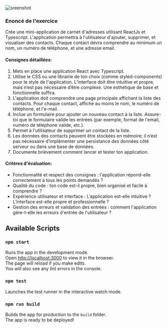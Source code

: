 ![sreenshot](./public/demo.gif)

### Enoncé de l'exercice

Crée une mini-application de carnet d'adresses utilisant ReactJs et Typescript. L'application permettra à l'utilisateur d'ajouter, supprimer, et visualiser des contacts. Chaque contact devra comprendre au minimum un nom, un numéro de téléphone, et une adresse email. 

#### Consignes détaillées:

1. Mets en place une application React avec Typescript.  
2. Utilise le CSS ou une librairie de ton choix (comme styled-components) pour le style de l'application. L’interface doit être intuitive et propre, mais n’est pas nécessaire d’être complexe. Une esthétique de base et fonctionnelle suffira.  
3. L'application doit comprendre une page principale affichant la liste des contacts. Pour chaque contact, affiche au moins le nom, le numéro de téléphone, et l'e-mail.  
4. Inclue un formulaire pour ajouter un nouveau contact à la liste. Assure-toi que le formulaire valide les entrées (par exemple, format de l'email, numéro de téléphone valide, etc.).  
5. Permet à l'utilisateur de supprimer un contact de la liste.   
6. Les données des contacts peuvent être stockées en mémoire; il n’est pas nécessaire d’implémenter une persistance des données côté serveur ou dans une base de données.   
7. Documente brièvement comment lancer et tester ton application.   

#### Critères d'évaluation:

- Fonctionnalité et respect des consignes : l'application répond-elle correctement à tous les points demandés ?   
- Qualité du code : ton code est-il propre, bien organisé et facile à comprendre ?
- Expérience utilisateur et interface : L’application est-elle intuitive ? L’interface est-elle propre et professionnelle ?   
- Gestion des erreurs et validation des entrées : comment l'application gère-t-elle les erreurs d'entrée de l'utilisateur ?   


## Available Scripts

### `npm start`
Runs the app in the development mode.   
Open [http://localhost:3000](http://localhost:3000) to view it in the browser.      
The page will reload if you make edits.   
You will also see any lint errors in the console.

### `npm test`
Launches the test runner in the interactive watch mode.

### `npm run build`
Builds the app for production to the `build` folder.   
The app is ready to be deployed!